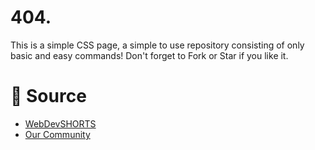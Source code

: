 # 404.
This is a simple CSS page, a simple to use repository consisting of only basic and easy commands! Don't forget to Fork or Star if you like it.

# 📝 Source

- <a href="https://github.com/WebDevSHORTS"> WebDevSHORTS </a>
- <a href="https://github.com/KaguwoNetwork"> Our Community </a>
